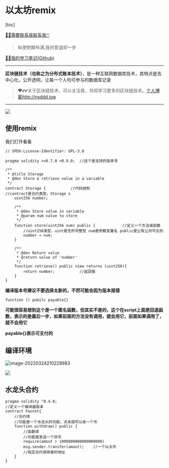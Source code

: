# 以太坊remix

[toc]

[😶‍🌫️需要联系我联系我🖱️](xxw@nsddd.top)

>   纵使荆棘布满,我何曾退却一步

[😶‍🌫️我的学习笔记(Github)](https://github.com/3293172751/golang-rearn)

---

**区块链技术（也称之为分布式账本技术）**，是一种互联网数据库技术，其特点是去中心化，公开透明，让每一个人均可参与的数据库记录

>   ❤️💕💕关于区块链技术，可以关注我，共同学习更多的区块链技术。[个人博客http://nsddd.top](http://nsddd.top)

---

<a href = "https://etherscan.io/ "><img src = "https://s2.loli.net/2022/03/20/gTiDdUAxtHGJ4f8.png"></a>

## 使用remix

我们打开看看

```solidity
// SPDX-License-Identifier: GPL-3.0

pragma solidity >=0.7.0 <0.9.0;  //这个是支持的版本号

/**
 * @title Storage
 * @dev Store & retrieve value in a variable
 */
contract Storage {           //代码结构
//contract是合约类型，Storage s
    uint256 number;

    /**
     * @dev Store value in variable
     * @param num value to store
     */
    function store(uint256 num) public {            //定义一个方法或函数
        //uint256类型，uint是无符号整型 num是参数变量名 public是公有公共可见的
        number = num;
    }

    /**
     * @dev Return value 
     * @return value of 'number'
     */
    function retrieve() public view returns (uint256){
        return number;           //返回值
    }
}
```

**编译版本号建议不要选择太新的，不然可能会因为版本报错**

```
function () pubilc payable{}
```

**可能很容易想到这个是一个匿名函数，但其实不是的，这个在script上面是回退函数，表示的是最后一步，如果前面的方法没有调用，就会用它，前面如果调用了，就不会用它**

**payable{}表示可支付的**



## 编译环境

![image-20220324210228983](https://s2.loli.net/2022/03/24/XleE45iJvWtN7V8.png)

![](https://s2.loli.net/2022/03/24/Sp2hZHPLxBwGnl3.png)



## 水龙头合约

```solidity
pragma solidity ^0.4.0;
//定义一个编译器版本
contract Faucet{
    //合约体
    //功能是一个水龙头的功能，点击就可以发一个币
    function withdraw() public {
        //函数体
        //功能是发送一个货币
        require(amout > 1000000000000000000)
        msg.sender.transfer(amout);    //一个以太币
        //指定合约调用者的地址
    }
}
```

